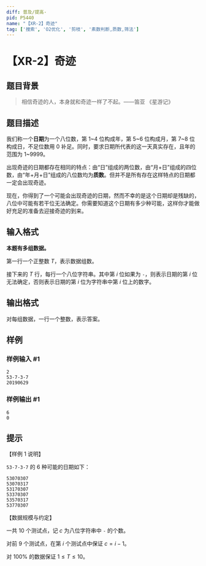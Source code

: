 ```yaml
---
diff: 普及/提高-
pid: P5440
name: "【XR-2】奇迹"
tag: ['搜索', 'O2优化', '剪枝', '素数判断,质数,筛法']
---
```

# 【XR-2】奇迹
## 题目背景

> 相信奇迹的人，本身就和奇迹一样了不起。——笛亚 《星游记》
## 题目描述

我们称一个**日期**为一个八位数，第 1~4 位构成年，第 5~6 位构成月，第 7~8 位构成日，不足位数用 0 补足。同时，要求日期所代表的这一天真实存在，且年的范围为 1~9999。

出现奇迹的日期都存在相同的特点：由“日”组成的两位数，由“月+日”组成的四位数，由“年+月+日”组成的八位数均为**质数**。但并不是所有存在这样特点的日期都一定会出现奇迹。

现在，你得到了一个可能会出现奇迹的日期，然而不幸的是这个日期却是残缺的，八位中可能有若干位无法确定。你需要知道这个日期有多少种可能，这样你才能做好充足的准备去迎接奇迹的到来。
## 输入格式

**本题有多组数据。**

第一行一个正整数 $T$，表示数据组数。

接下来的 $T$ 行，每行一个八位字符串。其中第 $i$ 位如果为 `-`，则表示日期的第 $i$ 位无法确定，否则表示日期的第 $i$ 位为字符串中第 $i$ 位上的数字。
## 输出格式

对每组数据，一行一个整数，表示答案。
## 样例

### 样例输入 #1
```
2
53-7-3-7
20190629

```
### 样例输出 #1
```
6
0

```
## 提示

【样例 $1$ 说明】

`53-7-3-7` 的 $6$ 种可能的日期如下：

```plain
53070307
53070317
53170307
53370307
53570317
53770307
```

【数据规模与约定】

一共 $10$ 个测试点，记 $c$ 为八位字符串中 `-` 的个数。

对前 $9$ 个测试点，在第 $i$ 个测试点中保证 $c = i - 1$。

对 $100\%$ 的数据保证 $1 \le T \le 10$。
